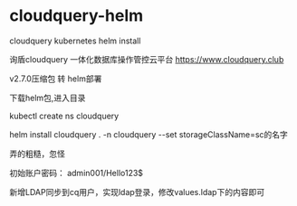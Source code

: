 # cloudquery-helm
cloudquery kubernetes helm install

询盾cloudquery 
一体化数据库操作管控云平台
https://www.cloudquery.club

v2.7.0压缩包 转 helm部署

下载helm包,进入目录

kubectl create ns cloudquery

helm install cloudquery . -n cloudquery --set storageClassName=sc的名字

弄的粗糙，忽怪

初始账户密码： admin001/Hello123$

新增LDAP同步到cq用户，实现ldap登录，修改values.ldap下的内容即可